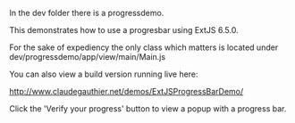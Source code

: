 In the dev folder there is a progressdemo.

This demonstrates how to use a progresbar using ExtJS 6.5.0.

For the sake of expediency the only class which matters is located under dev/progressdemo/app/view/main/Main.js

You can also view a build version running live here:

http://www.claudegauthier.net/demos/ExtJSProgressBarDemo/


Click the 'Verify your progress' button to view a popup with a progress bar.


